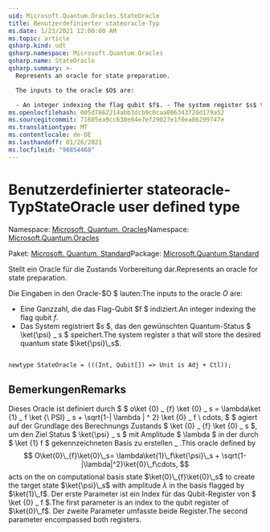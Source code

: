 ```yaml
---
uid: Microsoft.Quantum.Oracles.StateOracle
title: Benutzerdefinierter stateoracle-Typ
ms.date: 1/23/2021 12:00:00 AM
ms.topic: article
qsharp.kind: udt
qsharp.namespace: Microsoft.Quantum.Oracles
qsharp.name: StateOracle
qsharp.summary: >-
  Represents an oracle for state preparation.

  The inputs to the oracle $O$ are:

  - An integer indexing the flag qubit $f$. - The system register $s$ that will store the desired quantum state $\ket{\psi}\_s$.
ms.openlocfilehash: 005d7862214abb3dcb9c0caa006343720d179a52
ms.sourcegitcommit: 71605ea9cc630e84e7ef29027e1f0ea06299747e
ms.translationtype: MT
ms.contentlocale: de-DE
ms.lasthandoff: 01/26/2021
ms.locfileid: "98854468"
---
```

# <a name="stateoracle-user-defined-type"></a><span data-ttu-id="9336c-102">Benutzerdefinierter stateoracle-Typ</span><span class="sxs-lookup"><span data-stu-id="9336c-102">StateOracle user defined type</span></span>

<span data-ttu-id="9336c-103">Namespace: [Microsoft. Quantum. Oracles](xref:Microsoft.Quantum.Oracles)</span><span class="sxs-lookup"><span data-stu-id="9336c-103">Namespace: [Microsoft.Quantum.Oracles](xref:Microsoft.Quantum.Oracles)</span></span>

<span data-ttu-id="9336c-104">Paket: [Microsoft. Quantum. Standard](https://nuget.org/packages/Microsoft.Quantum.Standard)</span><span class="sxs-lookup"><span data-stu-id="9336c-104">Package: [Microsoft.Quantum.Standard](https://nuget.org/packages/Microsoft.Quantum.Standard)</span></span>


<span data-ttu-id="9336c-105">Stellt ein Oracle für die Zustands Vorbereitung dar.</span><span class="sxs-lookup"><span data-stu-id="9336c-105">Represents an oracle for state preparation.</span></span>

<span data-ttu-id="9336c-106">Die Eingaben in den Oracle-$O $ lauten:</span><span class="sxs-lookup"><span data-stu-id="9336c-106">The inputs to the oracle $O$ are:</span></span>

- <span data-ttu-id="9336c-107">Eine Ganzzahl, die das Flag-Qubit $f $ indiziert.</span><span class="sxs-lookup"><span data-stu-id="9336c-107">An integer indexing the flag qubit $f$.</span></span>
- <span data-ttu-id="9336c-108">Das System registriert $s $, das den gewünschten Quantum-Status $ \ket{\psi} \_ s $ speichert.</span><span class="sxs-lookup"><span data-stu-id="9336c-108">The system register $s$ that will store the desired quantum state $\ket{\psi}\_s$.</span></span>

```qsharp

newtype StateOracle = (((Int, Qubit[]) => Unit is Adj + Ctl));
```



## <a name="remarks"></a><span data-ttu-id="9336c-109">Bemerkungen</span><span class="sxs-lookup"><span data-stu-id="9336c-109">Remarks</span></span>

<span data-ttu-id="9336c-110">Dieses Oracle ist definiert durch $ $ o\ket {0} \_ {f} \ket {0} \_ s = \lambda\ket {1} \_ f \ket {\ PSI} \_ s + \sqrt{1-| \lambda | ^ 2} \ket {0} \_ f \ cdots, $ $ agiert auf der Grundlage des Berechnungs Zustands $ \ket {0} \_ {f} \ket {0} \_ s $, um den Ziel Status $ \ket{\psi} \_ s $ mit Amplitude $ \lambda $ in der durch $ \ket {1} f $ gekennzeichneten Basis zu erstellen \_ .</span><span class="sxs-lookup"><span data-stu-id="9336c-110">This oracle defined by $$ O\ket{0}\_{f}\ket{0}\_s= \lambda\ket{1}\_f\ket{\psi}\_s + \sqrt{1-|\lambda|^2}\ket{0}\_f\cdots, $$ acts on the on computational basis state $\ket{0}\_{f}\ket{0}\_s$ to create the target state $\ket{\psi}\_s$ with amplitude $\lambda$ in the basis flagged by $\ket{1}\_f$.</span></span>
<span data-ttu-id="9336c-111">Der erste Parameter ist ein Index für das Qubit-Register von $ \ket {0} \_ f $.</span><span class="sxs-lookup"><span data-stu-id="9336c-111">The first parameter is an index to the qubit register of $\ket{0}\_f$.</span></span> <span data-ttu-id="9336c-112">Der zweite Parameter umfasste beide Register.</span><span class="sxs-lookup"><span data-stu-id="9336c-112">The second parameter encompassed both registers.</span></span>